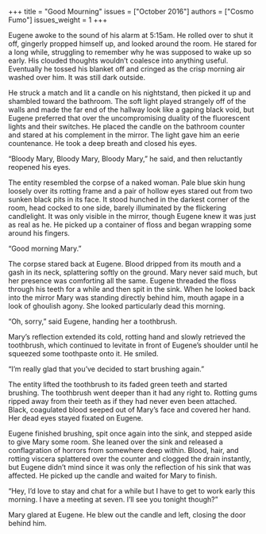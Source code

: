 +++
title = "Good Mourning"
issues = ["October 2016"]
authors = ["Cosmo Fumo"]
issues_weight = 1
+++

Eugene awoke to the sound of his alarm at 5:15am. He rolled over to shut it off, gingerly propped himself up, and looked around the room. He stared for a long while, struggling to remember why he was supposed to wake up so early. His clouded thoughts wouldn’t coalesce into anything useful. Eventually he tossed his blanket off and cringed as the crisp morning air washed over him. It was still dark outside.

He struck a match and lit a candle on his nightstand, then picked it up and shambled toward the bathroom. The soft light played strangely off of the walls and made the far end of the hallway look like a gaping black void, but Eugene preferred that over the uncompromising duality of the fluorescent lights and their switches. He placed the candle on the bathroom counter and stared at his complement in the mirror. The light gave him an eerie countenance. He took a deep breath and closed his eyes.

“Bloody Mary, Bloody Mary, Bloody Mary,” he said, and then reluctantly reopened his eyes.

The entity resembled the corpse of a naked woman. Pale blue skin hung loosely over its rotting frame and a pair of hollow eyes stared out from two sunken black pits in its face. It stood hunched in the darkest corner of the room, head cocked to one side, barely illuminated by the flickering candlelight. It was only visible in the mirror, though Eugene knew it was just as real as he. He picked up a container of floss and began wrapping some around his fingers.

“Good morning Mary.”

The corpse stared back at Eugene. Blood dripped from its mouth and a gash in its neck, splattering softly on the ground. Mary never said much, but her presence was comforting all the same. Eugene threaded the floss through his teeth for a while and then spit in the sink. When he looked back into the mirror Mary was standing directly behind him, mouth agape in a look of ghoulish agony. She looked particularly dead this morning.

“Oh, sorry,” said Eugene, handing her a toothbrush.

Mary’s reflection extended its cold, rotting hand and slowly retrieved the toothbrush, which continued to levitate in front of Eugene’s shoulder until he squeezed some toothpaste onto it. He smiled.

“I’m really glad that you’ve decided to start brushing again.”

The entity lifted the toothbrush to its faded green teeth and started brushing. The toothbrush went deeper than it had any right to. Rotting gums ripped away from their teeth as if they had never even been attached. Black, coagulated blood seeped out of Mary’s face and covered her hand. Her dead eyes stayed fixated on Eugene.

Eugene finished brushing, spit once again into the sink, and stepped aside to give Mary some room. She leaned over the sink and released a conflagration of horrors from somewhere deep within. Blood, hair, and rotting viscera splattered over the counter and clogged the drain instantly, but Eugene didn’t mind since it was only the reflection of his sink that was affected. He picked up the candle and waited for Mary to finish.

“Hey, I’d love to stay and chat for a while but I have to get to work early this morning. I have a meeting at seven. I’ll see you tonight though?”

Mary glared at Eugene. He blew out the candle and left, closing the door behind him.
